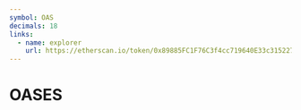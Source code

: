 ```yaml
---
symbol: OAS
decimals: 18
links:
  - name: explorer
    url: https://etherscan.io/token/0x89885FC1F76C3f4cc719640E33c315227Da7003a
---
```


# OASES
